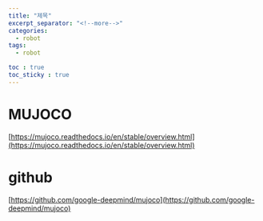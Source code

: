 ```yaml
---
title: "제목"
excerpt_separator: "<!--more-->"
categories:
  - robot
tags:
  - robot

toc : true
toc_sticky : true
---
```


# MUJOCO
[https://mujoco.readthedocs.io/en/stable/overview.html](https://mujoco.readthedocs.io/en/stable/overview.html)

# github
[https://github.com/google-deepmind/mujoco](https://github.com/google-deepmind/mujoco)
